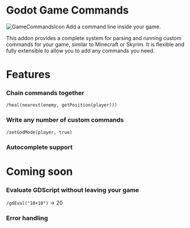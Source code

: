 # Godot Game Commands
![GameCommandsIcon](https://github.com/wadlo/godot-game-commands/assets/86272030/8de669f0-6c33-4c22-ade0-c1f0ed4f7d48)
Add a command line inside your game.

This addon provides a complete system for parsing and running custom commands for your game, similar to Minecraft or Skyrim. It is flexible and fully extensible to allow you to add any commands you need.

# Features

### Chain commands together
`/heal(nearest(enemy, getPosition(player)))`

### Write any number of custom commands
`/setGodMode(player, true)`

### Autocomplete support

# Coming soon

### Evaluate GDScript without leaving your game
`/gdEval("10+10")` -> 20

### Error handling
